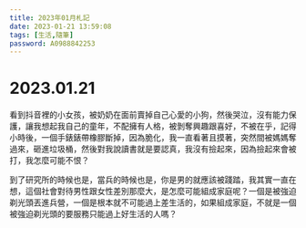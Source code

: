 ```yaml
---
title: 2023年01月札記
date: 2023-01-21 13:59:08
tags: [生活,隨筆]
password: A0988842253
---
```

<link rel="stylesheet" href="https://cdn.jsdelivr.net/npm/bootstrap-icons@1.10.0/font/bootstrap-icons.css">

# <i class="bi bi-book"></i> 2023.01.21

看到抖音裡的小女孩，被奶奶在面前賣掉自己心愛的小狗，然後哭泣，沒有能力保護，讓我想起我自己的童年，不配擁有人格，被剝奪興趣跟喜好，不被在乎，記得小時後，一個手錶錶帶橡膠斷掉，因為脆化，我一直看著且摸著，突然間被媽媽奪過來，砸進垃圾桶，然後對我說讀書就是要認真，我沒有撿起來，因為撿起來會被打，我怎麼可能不恨？

到了研究所的時候也是，當兵的時候也是，你是男的就應該被踐踏，我其實一直在想，這個社會對待男性跟女性差別那麼大，是怎麼可能組成家庭呢？一個是被強迫剃光頭丟進兵營，一個是根本就不可能過上差生活的，如果組成家庭，不就是一個被強迫剃光頭的要服務只能過上好生活的人嗎？
